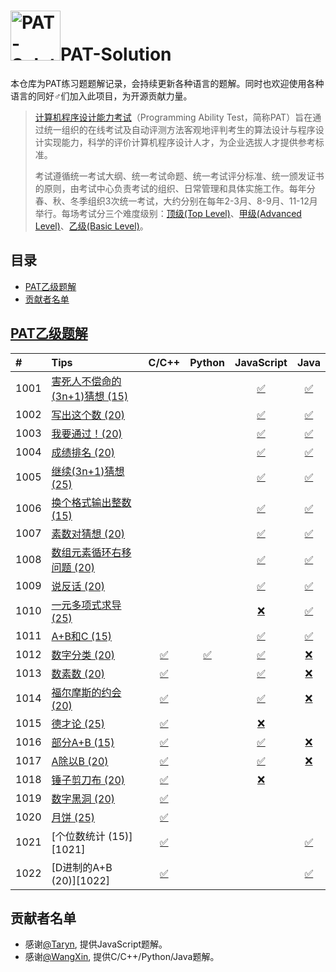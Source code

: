 # <img src="https://github.com/taryn2016/PAT-Solution/blob/master/res/img/logo.gif" alt="PAT-Solution" width="80" height="80" align="bottom"/>PAT-Solution
本仓库为PAT练习题题解记录，会持续更新各种语言的题解。同时也欢迎使用各种语言的同好♂们加入此项目，为开源贡献力量。

> [计算机程序设计能力考试](https://www.patest.cn/)（Programming Ability Test，简称PAT）旨在通过统一组织的在线考试及自动评测方法客观地评判考生的算法设计与程序设计实现能力，科学的评价计算机程序设计人才，为企业选拔人才提供参考标准。
>
> 考试遵循统一考试大纲、统一考试命题、统一考试评分标准、统一颁发证书的原则，由考试中心负责考试的组织、日常管理和具体实施工作。每年分春、秋、冬季组织3次统一考试，大约分别在每年2-3月、8-9月、11-12月举行。每场考试分三个难度级别：[顶级(Top Level)](https://www.patest.cn/contests/pat-t-practise)、[甲级(Advanced Level)](https://www.patest.cn/contests/pat-a-practise)、[乙级(Basic Level)](https://www.patest.cn/contests/pat-b-practise)。
 
## 目录
- [PAT乙级题解](#PAT乙级题解)
- [贡献者名单](#贡献者名单)

## [PAT乙级题解](https://www.patest.cn/contests/pat-b-practise)
| #    | Tips                         |    C/C++    |    Python    |  JavaScript  |      Java      |
| :--- | :--------------------------- | :---------: | :----------: | :----------: | :------------: |
| 1001 | [害死人不偿命的(3n+1)猜想 (15)][1001] |             |              | [✅][1001-js] | [✅][1001-java] |
| 1002 | [写出这个数 (20)][1002]           |             |              | [✅][1002-js] | [✅][1002-java] |
| 1003 | [我要通过！(20)][1003]            |             |              | [✅][1003-js] | [✅][1003-java] |
| 1004 | [成绩排名 (20)][1004]            |             |              | [✅][1004-js] | [✅][1004-java] |
| 1005 | [继续(3n+1)猜想 (25)][1005]      |             |              | [✅][1005-js] | [✅][1005-java] |
| 1006 | [换个格式输出整数 (15)][1006]        |             |              | [✅][1006-js] | [✅][1006-java] |
| 1007 | [素数对猜想 (20)][1007]           |             |              | [✅][1007-js] | [✅][1007-java] |
| 1008 | [数组元素循环右移问题 (20)][1008]      |             |              | [✅][1008-js] | [✅][1008-java] |
| 1009 | [说反话 (20)][1009]             |             |              | [✅][1009-js] | [✅][1009-java] |
| 1010 | [一元多项式求导 (25)][1010]         |             |              | [❌][1010-js] | [✅][1010-java] |
| 1011 | [A+B和C (15)][1011]           |             |              | [✅][1011-js] | [✅][1011-java] |
| 1012 | [数字分类 (20)][1012]            | [✅][1012-c] | [✅][1012-py] | [✅][1012-js] | [❌][1012-java] |
| 1013 | [数素数 (20)][1013]             | [✅][1013-c] |              | [✅][1013-js] | [❌][1013-java] |
| 1014 | [福尔摩斯的约会 (20)][1014]         | [✅][1014-c] |              | [✅][1014-js] | [❌][1014-java] |
| 1015 | [德才论 (25)][1015]             | [✅][1015-c] |              | [❌][1015-js] |                |
| 1016 | [部分A+B (15)][1016]           | [✅][1016-c] |              | [✅][1016-js] | [❌][1016-java] |
| 1017 | [A除以B (20)][1017]            | [✅][1017-c] |              | [✅][1017-js] | [❌][1017-java] |
| 1018 | [锤子剪刀布 (20)][1018]           | [✅][1018-c] |              | [❌][1018-js] |                |
| 1019 | [数字黑洞 (20)][1019]           | [✅][1019-c] |              |                |                |
| 1020 | [月饼 (25)][1020]             | [✅][1020-c] |              |                |                |
| 1021 | [个位数统计 (15)][1021]         | [✅][1021-c] |              |                | [✅][1021-java]  |
| 1022 | [D进制的A+B (20)][1022]         | [✅][1022-c] |              |                | [✅][1022-java]  |
 
## 贡献者名单
- 感谢[@Taryn](https://github.com/taryn2016), 提供JavaScript题解。
- 感谢[@WangXin](https://github.com/relish-wang), 提供C/C++/Python/Java题解。

[logo]: https://github.com/taryn2016/PAT-Solution/blob/master/res/img/logo.gif

[1001]: https://github.com/taryn2016/PAT-Solution/blob/master/tips/1001/README.md
[1002]: https://github.com/taryn2016/PAT-Solution/blob/master/tips/1002/README.md
[1003]: https://github.com/taryn2016/PAT-Solution/blob/master/tips/1003/README.md
[1004]: https://github.com/taryn2016/PAT-Solution/blob/master/tips/1004/README.md
[1005]: https://github.com/taryn2016/PAT-Solution/blob/master/tips/1005/README.md
[1006]: https://github.com/taryn2016/PAT-Solution/blob/master/tips/1006/README.md
[1007]: https://github.com/taryn2016/PAT-Solution/blob/master/tips/1007/README.md
[1008]: https://github.com/taryn2016/PAT-Solution/blob/master/tips/1008/README.md
[1009]: https://github.com/taryn2016/PAT-Solution/blob/master/tips/1009/README.md
[1010]: https://github.com/taryn2016/PAT-Solution/blob/master/tips/1010/README.md
[1011]: https://github.com/taryn2016/PAT-Solution/blob/master/tips/1011/README.md
[1012]: https://github.com/taryn2016/PAT-Solution/blob/master/tips/1012/README.md
[1013]: https://github.com/taryn2016/PAT-Solution/blob/master/tips/1013/README.md
[1014]: https://github.com/taryn2016/PAT-Solution/blob/master/tips/1014/README.md
[1015]: https://github.com/taryn2016/PAT-Solution/blob/master/tips/1015/README.md
[1016]: https://github.com/taryn2016/PAT-Solution/blob/master/tips/1016/README.md
[1017]: https://github.com/taryn2016/PAT-Solution/blob/master/tips/1017/README.md
[1018]: https://github.com/taryn2016/PAT-Solution/blob/master/tips/1018/README.md
[1019]: https://github.com/taryn2016/PAT-Solution/blob/master/tips/1019/README.md
[1020]: https://github.com/taryn2016/PAT-Solution/blob/master/tips/1020/README.md

[1012-c]: https://github.com/taryn2016/PAT-Solution/blob/master/src/basic/_1012/1012.c
[1013-c]: https://github.com/taryn2016/PAT-Solution/blob/master/src/basic/_1013/1013.cpp
[1014-c]: https://github.com/taryn2016/PAT-Solution/blob/master/src/basic/_1014/1014.c
[1015-c]: https://github.com/taryn2016/PAT-Solution/blob/master/src/basic/_1015/1015.cpp
[1016-c]: https://github.com/taryn2016/PAT-Solution/blob/master/src/basic/_1016/1016.c
[1017-c]: https://github.com/taryn2016/PAT-Solution/blob/master/src/basic/_1017/1017.c
[1018-c]: https://github.com/taryn2016/PAT-Solution/blob/master/src/basic/_1018/1018.c
[1019-c]: https://github.com/taryn2016/PAT-Solution/blob/master/src/basic/_1019/1019.cpp
[1020-c]: https://github.com/taryn2016/PAT-Solution/blob/master/src/basic/_1020/1020.cpp
[1021-c]: https://github.com/taryn2016/PAT-Solution/blob/master/src/basic/_1021/1021.cpp
[1022-c]: https://github.com/taryn2016/PAT-Solution/blob/master/src/basic/_1022/1022.cpp

[1012-py]: https://github.com/taryn2016/PAT-Solution/blob/master/src/basic/_1012/1012.py

[1001-js]: https://github.com/taryn2016/PAT-Solution/blob/master/src/basic/_1001/1001.js
[1002-js]: https://github.com/taryn2016/PAT-Solution/blob/master/src/basic/_1002/1002.js
[1003-js]: https://github.com/taryn2016/PAT-Solution/blob/master/src/basic/_1003/1003.js
[1004-js]: https://github.com/taryn2016/PAT-Solution/blob/master/src/basic/_1004/1004.js
[1005-js]: https://github.com/taryn2016/PAT-Solution/blob/master/src/basic/_1005/1005.js
[1006-js]: https://github.com/taryn2016/PAT-Solution/blob/master/src/basic/_1006/1006.js
[1007-js]: https://github.com/taryn2016/PAT-Solution/blob/master/src/basic/_1007/1007.js
[1008-js]: https://github.com/taryn2016/PAT-Solution/blob/master/src/basic/_1008/1008.js
[1009-js]: https://github.com/taryn2016/PAT-Solution/blob/master/src/basic/_1009/1009.js
[1010-js]: https://github.com/taryn2016/PAT-Solution/blob/master/src/basic/_1010/1010.js
[1011-js]: https://github.com/taryn2016/PAT-Solution/blob/master/src/basic/_1011/1011.js
[1012-js]: https://github.com/taryn2016/PAT-Solution/blob/master/src/basic/_1012/1012.js
[1013-js]: https://github.com/taryn2016/PAT-Solution/blob/master/src/basic/_1013/1013.js
[1014-js]: https://github.com/taryn2016/PAT-Solution/blob/master/src/basic/_1014/1014.js
[1015-js]: https://github.com/taryn2016/PAT-Solution/blob/master/src/basic/_1015/1015.js
[1016-js]: https://github.com/taryn2016/PAT-Solution/blob/master/src/basic/_1016/1016.js
[1017-js]: https://github.com/taryn2016/PAT-Solution/blob/master/src/basic/_1017/1017.js
[1018-js]: https://github.com/taryn2016/PAT-Solution/blob/master/src/basic/_1018/1018.js

[1001-java]: https://github.com/taryn2016/PAT-Solution/blob/master/src/basic/_1001/Main.java
[1002-java]: https://github.com/taryn2016/PAT-Solution/blob/master/src/basic/_1002/Main.java
[1003-java]: https://github.com/taryn2016/PAT-Solution/blob/master/src/basic/_1003/Main.java
[1004-java]: https://github.com/taryn2016/PAT-Solution/blob/master/src/basic/_1004/Main.java
[1005-java]: https://github.com/taryn2016/PAT-Solution/blob/master/src/basic/_1005/Main.java
[1006-java]: https://github.com/taryn2016/PAT-Solution/blob/master/src/basic/_1006/Main.java
[1007-java]: https://github.com/taryn2016/PAT-Solution/blob/master/src/basic/_1007/Main.java
[1008-java]: https://github.com/taryn2016/PAT-Solution/blob/master/src/basic/_1008/Main.java
[1009-java]: https://github.com/taryn2016/PAT-Solution/blob/master/src/basic/_1009/Main.java
[1010-java]: https://github.com/taryn2016/PAT-Solution/blob/master/src/basic/_1010/Main.java
[1011-java]: https://github.com/taryn2016/PAT-Solution/blob/master/src/basic/_1011/Main.java
[1012-java]: https://github.com/taryn2016/PAT-Solution/blob/master/src/basic/_1012/Main.java
[1013-java]: https://github.com/taryn2016/PAT-Solution/blob/master/src/basic/_1013/Main.java
[1014-java]: https://github.com/taryn2016/PAT-Solution/blob/master/src/basic/_1014/Main.java
[1016-java]: https://github.com/taryn2016/PAT-Solution/blob/master/src/basic/_1016/Main.java
[1017-java]: https://github.com/taryn2016/PAT-Solution/blob/master/src/basic/_1017/Main.java
[1021-java]: https://github.com/taryn2016/PAT-Solution/blob/master/src/basic/_1021/Main.java
[1022-java]: https://github.com/taryn2016/PAT-Solution/blob/master/src/basic/_1022/Main.java

